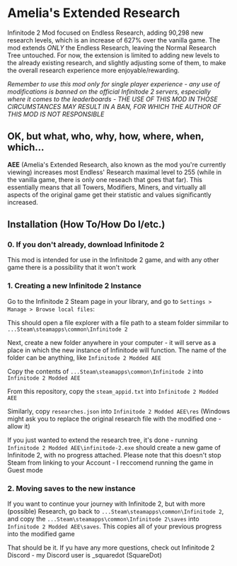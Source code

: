 # Amelia's Extended Research
Infinitode 2 Mod focused on Endless Research, adding 90,298 new research levels, which is an increase of 627% over the vanilla game.
The mod extends _ONLY_ the Endless Research, leaving the Normal Research Tree untouched. For now, the extension is limited to adding new levels to the already existing research, and slightly adjusting some of them, to make the overall research experience more enjoyable/rewarding.

_Remember to use this mod only for single player experience - any use of modifications is banned on the official Infinitode 2 servers, especially where it comes to the leaderboards - THE USE OF THIS MOD IN THOSE CIRCUMSTANCES MAY RESULT IN A BAN, FOR WHICH THE AUTHOR OF THIS MOD IS NOT RESPONSIBLE_



## OK, but what, who, why, how, where, when, which...
__AEE__ (Amelia's Extended Research, also known as the mod you're currently viewing) increases most Endless' Research maximal level to 255 (while in the vanilla game, there is only one reseach that goes that far). This essentially means that all Towers, Modifiers, Miners, and virtually all aspects of the original game get their statistic and values significantly increased.



## Installation (How To/How Do I/etc.)
### 0. If you don't already, download Infinitode 2
This mod is intended for use in the Infinitode 2 game, and with any other game there is a possibility that it won't work

### 1. Creating a new Infinitode 2 Instance
Go to the Infinitode 2 Steam page in your library, and go to `Settings > Manage > Browse local files`:

This should open a file explorer with a file path to a steam folder simmilar to `...Steam\steamapps\common\Infinitode 2`

Next, create a new folder anywhere in your computer - it will serve as a place in which the new instance of Infinitode will function. The name of the folder can be anything, like `Infinitode 2 Modded AEE`

Copy the contents of `...Steam\steamapps\common\Infinitode 2` into `Infinitode 2 Modded AEE`

From this repository, copy the `steam_appid.txt` into `Infinitode 2 Modded AEE`

Similarly, copy `researches.json` into `Infinitode 2 Modded AEE\res` (Windows might ask you to replace the original research file with the modified one - allow it)

If you just wanted to extend the research tree, it's done - running `Infinitode 2 Modded AEE\infinitode-2.exe` should create a new game of Infinitode 2, with no progress attached. Please note that this doesn't stop Steam from linking to your Account - I reccomend running the game in Guest mode

### 2. Moving saves to the new instance
If you want to continue your journey with Infinitode 2, but with more (possible) Research, go back to `...Steam\steamapps\common\Infinitode 2`, and copy the `...Steam\steamapps\common\Infinitode 2\saves` into `Infinitode 2 Modded AEE\saves`. This copies all of your previous progress into the modified game

That should be it. If yu have any more questions, check out Infinitode 2 Discord - my Discord user is _squaredot (SquareDot)


